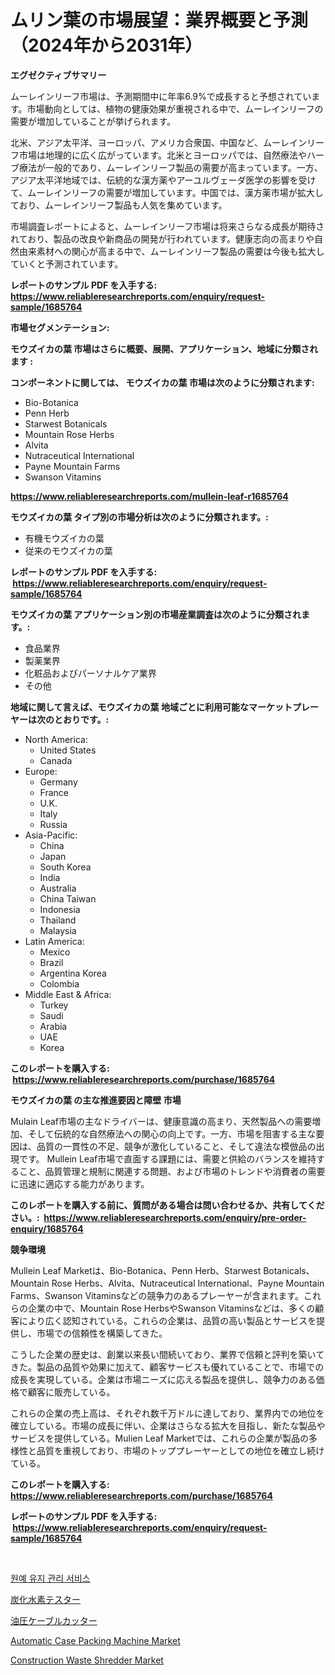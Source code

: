 <p><h1>ムリン葉の市場展望：業界概要と予測（2024年から2031年）</h1></p><p><strong>エグゼクティブサマリー</strong></p>
<p><p>ムーレインリーフ市場は、予測期間中に年率6.9%で成長すると予想されています。市場動向としては、植物の健康効果が重視される中で、ムーレインリーフの需要が増加していることが挙げられます。</p><p>北米、アジア太平洋、ヨーロッパ、アメリカ合衆国、中国など、ムーレインリーフ市場は地理的に広く広がっています。北米とヨーロッパでは、自然療法やハーブ療法が一般的であり、ムーレインリーフ製品の需要が高まっています。一方、アジア太平洋地域では、伝統的な漢方薬やアーユルヴェーダ医学の影響を受けて、ムーレインリーフの需要が増加しています。中国では、漢方薬市場が拡大しており、ムーレインリーフ製品も人気を集めています。</p><p>市場調査レポートによると、ムーレインリーフ市場は将来さらなる成長が期待されており、製品の改良や新商品の開発が行われています。健康志向の高まりや自然由来素材への関心が高まる中で、ムーレインリーフ製品の需要は今後も拡大していくと予測されています。</p></p>
<p><strong>レポートのサンプル PDF を入手する: <a href="https://www.reliableresearchreports.com/enquiry/request-sample/1685764">https://www.reliableresearchreports.com/enquiry/request-sample/1685764</a></strong></p>
<p><strong>市場セグメンテーション:</strong></p>
<p><strong> モウズイカの葉 市場はさらに概要、展開、アプリケーション、地域に分類されます :</strong></p>
<p><strong>コンポーネントに関しては、 モウズイカの葉 市場は次のように分類されます: &nbsp;</strong></p>
<p><ul><li>Bio-Botanica</li><li>Penn Herb</li><li>Starwest Botanicals</li><li>Mountain Rose Herbs</li><li>Alvita</li><li>Nutraceutical International</li><li>Payne Mountain Farms</li><li>Swanson Vitamins</li></ul></p>
<p><strong><a href="https://www.reliableresearchreports.com/mullein-leaf-r1685764">https://www.reliableresearchreports.com/mullein-leaf-r1685764</a></strong></p>
<p><strong> モウズイカの葉 タイプ別の市場分析は次のように分類されます。:</strong></p>
<p><ul><li>有機モウズイカの葉</li><li>従来のモウズイカの葉</li></ul></p>
<p><strong>レポートのサンプル PDF を入手する: &nbsp;<a href="https://www.reliableresearchreports.com/enquiry/request-sample/1685764">https://www.reliableresearchreports.com/enquiry/request-sample/1685764</a></strong></p>
<p><strong> モウズイカの葉 アプリケーション別の市場産業調査は次のように分類されます。:</strong></p>
<p><ul><li>食品業界</li><li>製薬業界</li><li>化粧品およびパーソナルケア業界</li><li>その他</li></ul></p>
<p><strong>地域に関して言えば、モウズイカの葉 地域ごとに利用可能なマーケットプレーヤーは次のとおりです。:</strong></p>
<p><ul>
    <li>
        North America:
        <ul>
            <li>United States</li>
            <li>Canada</li>
        </ul>
    </li>
    <li>
        Europe:
        <ul>
            <li>Germany</li>
            <li>France</li>
            <li>U.K.</li>
            <li>Italy</li>
            <li>Russia</li>
        </ul>
    </li>
    <li>
        Asia-Pacific:
        <ul>
            <li>China</li>
            <li>Japan</li>
            <li>South Korea</li>
            <li>India</li>
            <li>Australia</li>
            <li>China Taiwan</li>
            <li>Indonesia</li>
            <li>Thailand</li>
            <li>Malaysia</li>
        </ul>
    </li>
    <li>
        Latin America:
        <ul>
            <li>Mexico</li>
            <li>Brazil</li>
            <li>Argentina Korea</li>
            <li>Colombia</li>
        </ul>
    </li>
    <li>
        Middle East & Africa:
        <ul>
            <li>Turkey</li>
            <li>Saudi</li>
            <li>Arabia</li>
            <li>UAE</li>
            <li>Korea</li>
        </ul>
    </li>
    </ul></p>
<p><strong>このレポートを購入する: &nbsp;<a href="https://www.reliableresearchreports.com/purchase/1685764">https://www.reliableresearchreports.com/purchase/1685764</a></strong></p>
<p><strong>モウズイカの葉 の主な推進要因と障壁 市場</strong></p>
<p><p>Mulain Leaf市場の主なドライバーは、健康意識の高まり、天然製品への需要増加、そして伝統的な自然療法への関心の向上です。一方、市場を阻害する主な要因は、品質の一貫性の不足、競争が激化していること、そして違法な模倣品の出現です。 Mullein Leaf市場で直面する課題には、需要と供給のバランスを維持すること、品質管理と規制に関連する問題、および市場のトレンドや消費者の需要に迅速に適応する能力があります。</p></p>
<p><strong>このレポートを購入する前に、質問がある場合は問い合わせるか、共有してください。:&nbsp; <a href="https://www.reliableresearchreports.com/enquiry/pre-order-enquiry/1685764">https://www.reliableresearchreports.com/enquiry/pre-order-enquiry/1685764</a></strong></p>
<p><strong>競争環境</strong></p>
<p><p>Mullein Leaf Marketは、Bio-Botanica、Penn Herb、Starwest Botanicals、Mountain Rose Herbs、Alvita、Nutraceutical International、Payne Mountain Farms、Swanson Vitaminsなどの競争力のあるプレーヤーが含まれます。これらの企業の中で、Mountain Rose HerbsやSwanson Vitaminsなどは、多くの顧客により広く認知されている。これらの企業は、品質の高い製品とサービスを提供し、市場での信頼性を構築してきた。</p><p>こうした企業の歴史は、創業以来長い間続いており、業界で信頼と評判を築いてきた。製品の品質や効果に加えて、顧客サービスも優れていることで、市場での成長を実現している。企業は市場ニーズに応える製品を提供し、競争力のある価格で顧客に販売している。</p><p>これらの企業の売上高は、それぞれ数千万ドルに達しており、業界内での地位を確立している。市場の成長に伴い、企業はさらなる拡大を目指し、新たな製品やサービスを提供している。Mulien Leaf Marketでは、これらの企業が製品の多様性と品質を重視しており、市場のトッププレーヤーとしての地位を確立し続けている。</p></p>
<p><strong>このレポートを購入する: &nbsp; <a href="https://www.reliableresearchreports.com/purchase/1685764">https://www.reliableresearchreports.com/purchase/1685764</a></strong></p>
<p><strong>レポートのサンプル PDF を入手する: &nbsp;<a href="https://www.reliableresearchreports.com/enquiry/request-sample/1685764">https://www.reliableresearchreports.com/enquiry/request-sample/1685764</a></strong><strong></strong></p>
<p>&nbsp;</p>
<p><p><a href="https://github.com/OwenHamiytll568745/Market-Research-Report-List-1/blob/main/675965025392.md">원예 유지 관리 서비스</a></p><p><a href="https://github.com/dandier2003/Market-Research-Report-List-1/blob/main/592526327879.md">炭化水素テスター</a></p><p><a href="https://medium.com/@lelanadden5645/%E6%AC%A1%E3%81%AE%E6%96%87%E7%AB%A0%E3%82%92%E6%97%A5%E6%9C%AC%E8%AA%9E%E3%81%AB%E7%BF%BB%E8%A8%B3%E3%81%97%E3%81%BE%E3%81%99-%E6%B2%B9%E5%9C%A7%E3%82%B1%E3%83%BC%E3%83%96%E3%83%AB%E3%82%AB%E3%83%83%E3%82%BF%E3%83%BC%E5%B8%82%E5%A0%B4%E5%B1%95%E6%9C%9B-%E6%A5%AD%E7%95%8C%E3%81%AE%E6%A6%82%E8%A6%81%E3%81%A8%E4%BA%88%E6%B8%AC-2024%E5%B9%B4%E3%81%8B%E3%82%892031%E5%B9%B4-30168e7650b6">油圧ケーブルカッター</a></p><p><a href="https://github.com/dringals/Market-Research-Report-List-3/blob/main/automatic-case-packing-machine-market.md">Automatic Case Packing Machine Market</a></p><p><a href="https://github.com/mharielmesa/Market-Research-Report-List-2/blob/main/construction-waste-shredder-market.md">Construction Waste Shredder Market</a></p></p>